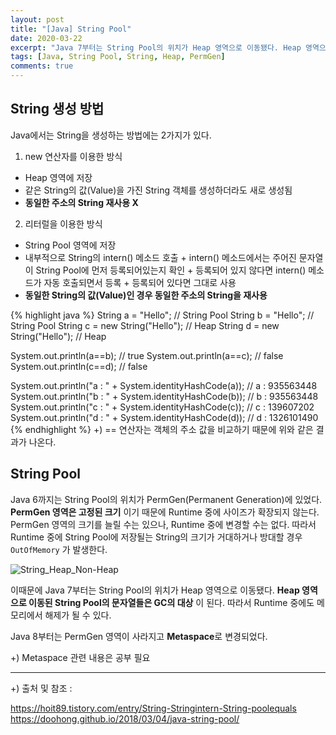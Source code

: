 ```yaml
---
layout: post
title: "[Java] String Pool"
date: 2020-03-22
excerpt: "Java 7부터는 String Pool의 위치가 Heap 영역으로 이동됐다. Heap 영역으로 이동된 String Pool의 문자열들은 GC의 대상이 된다."
tags: [Java, String Pool, String, Heap, PermGen]
comments: true
---
```


## String 생성 방법
 Java에서는 String을 생성하는 방법에는 2가지가 있다.

 1. new 연산자를 이용한 방식
  - Heap 영역에 저장
  - 같은 String의 값(Value)을 가진 String 객체를 생성하더라도 새로 생성됨
  - **동일한 주소의 String 재사용 X**

 2. 리터럴을 이용한 방식
  - String Pool 영역에 저장
  - 내부적으로 String의 intern() 메소드 호출
        + intern() 메소드에서는 주어진 문자열이 String Pool에 먼저 등록되어있는지 확인
           + 등록되어 있지 않다면 intern() 메소드가 자동 호출되면서 등록
           + 등록되어 있다면 그대로 사용
  - **동일한 String의 값(Value)인 경우 동일한 주소의 String을 재사용**


{% highlight java %}
String a = "Hello"; // String Pool
String b = "Hello"; // String Pool
String c = new String("Hello"); // Heap
String d = new String("Hello"); // Heap

System.out.println(a==b); // true
System.out.println(a==c); // false
System.out.println(c==d); // false

System.out.println("a : " + System.identityHashCode(a)); // a : 935563448
System.out.println("b : " + System.identityHashCode(b)); // b : 935563448
System.out.println("c : " + System.identityHashCode(c)); // c : 139607202
System.out.println("d : " + System.identityHashCode(d)); // d : 1326101490
{% endhighlight %}
+) == 연산자는 객체의 주소 값을 비교하기 때문에 위와 같은 결과가 나온다.



## String Pool
Java 6까지는 String Pool의 위치가 PermGen(Permanent Generation)에 있었다. **PermGen 영역은 고정된 크기** 이기 때문에 Runtime 중에 사이즈가 확장되지 않는다. PermGen 영역의 크기를 늘릴 수는 있으나, Runtime 중에 변경할 수는 없다. 따라서 Runtime 중에 String Pool에 저장될는 String의 크기가 거대하거나 방대할 경우 `OutOfMemory` 가 발생한다.

![String_Heap_Non-Heap](https://user-images.githubusercontent.com/34757921/77240937-598e9280-6c2f-11ea-9408-61492e2ae690.PNG)

이때문에 Java 7부터는 String Pool의 위치가 Heap 영역으로 이동됐다. **Heap 영역으로 이동된 String Pool의 문자열들은 GC의 대상** 이 된다. 따라서 Runtime 중에도 메모리에서 해제가 될 수 있다.

Java 8부터는 PermGen 영역이 사라지고 **Metaspace**로 변경되었다.

+) Metaspace 관련 내용은 공부 필요

------------------------

+) 출처 및 참조 :

<https://hoit89.tistory.com/entry/String-Stringintern-String-poolequals>
<https://doohong.github.io/2018/03/04/java-string-pool/>
